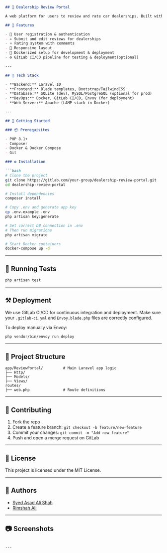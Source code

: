 ```markdown
## 🚗 Dealership Review Portal

A web platform for users to review and rate car dealerships. Built with Laravel, the portal supports user registration, review submissions, admin moderation, and responsive design. This project is maintained by a collaborative student team and uses modern DevOps practices.

## 🌟 Features

- 🔐 User registration & authentication
- ✍️ Submit and edit reviews for dealerships
- ⭐ Rating system with comments
- 📱 Responsive layout
- 🐳 Dockerized setup for development & deployment
- ⚙️ GitLab CI/CD pipeline for testing & deployment(optional)

---

## 🧰 Tech Stack

- **Backend:** Laravel 10
- **Frontend:** Blade templates, Bootstrap/TailwindCSS
- **Database:** SQLite (dev), MySQL/PostgreSQL (optional for prod)
- **DevOps:** Docker, GitLab CI/CD, Envoy (for deployment)
- **Web Server:** Apache (LAMP stack in Docker)

---

## 🚀 Getting Started

### 📦 Prerequisites

- PHP 8.1+
- Composer
- Docker & Docker Compose
- Git

### ⚙️ Installation

```bash
# Clone the project
git clone https://gitlab.com/your-group/dealership-review-portal.git
cd dealership-review-portal

# Install dependencies
composer install

# Copy .env and generate app key
cp .env.example .env
php artisan key:generate

# Set correct DB connection in .env
# Then run migrations
php artisan migrate

# Start Docker containers
docker-compose up -d
```

---

## 🧪 Running Tests

```bash
php artisan test
```

---

## ⚒️ Deployment

We use GitLab CI/CD for continuous integration and deployment. Make sure your `.gitlab-ci.yml` and `Envoy.blade.php` files are correctly configured.

To deploy manually via Envoy:

```bash
php vendor/bin/envoy run deploy
```

---

## 📂 Project Structure

```
app/ReviewPortal/         # Main Laravel app logic
├── Http/
├── Models/
├── Views/
routes/
├── web.php               # Route definitions
```

---

## 🤝 Contributing

1. Fork the repo
2. Create a feature branch: `git checkout -b feature/new-feature`
3. Commit your changes: `git commit -m "Add new feature"`
4. Push and open a merge request on GitLab

---

## 📄 License

This project is licensed under the MIT License.

---

## 👥 Authors

- [Syed Asad Ali Shah](https://gitlab.com/your-username)
- [Rimshah Ali](https://gitlab.com/teammate1)


---

## 📷 Screenshots

<!-- Add screenshots if available -->
```

---

